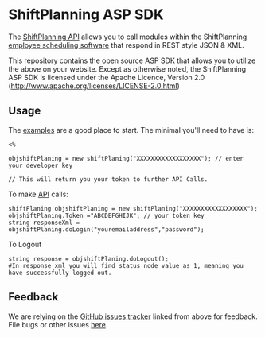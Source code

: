 ShiftPlanning ASP SDK
================

The [ShiftPlanning API](http://www.humanity.com/api/) allows you to call modules within the ShiftPlanning [employee scheduling software](http://www.humanity.com/) that respond in REST style JSON & XML.

This repository contains the open source ASP SDK that allows you to utilize the
above on your website. Except as otherwise noted, the ShiftPlanning ASP SDK
is licensed under the Apache Licence, Version 2.0
(http://www.apache.org/licenses/LICENSE-2.0.html)


Usage
-----

The [examples][examples] are a good place to start. The minimal you'll need to
have is:

	<%

	objshiftPlaning = new shiftPlaning("XXXXXXXXXXXXXXXXXX"); // enter your developer key

	// This will return you your token to further API Calls.

To make [API][API] calls:

	shiftPlaning objshiftPlaning = new shiftPlaning("XXXXXXXXXXXXXXXXXX");
	objshiftPlaning.Token ="ABCDEFGHIJK"; // your token key
	string responseXml = objshiftPlaning.doLogin("youremailaddress","password");

To Logout

	string response = objshiftPlaning.doLogout();
	#In response xml you will find status node value as 1, meaning you have successfully logged out.

[examples]: https://github.com/shiftplanning/ASP-SDK/tree/master/examples/
[API]: http://www.humanity.com/api/


Feedback
--------

We are relying on the [GitHub issues tracker][issues] linked from above for
feedback. File bugs or other issues [here][issues].

[issues]: http://github.com/shiftplanning/ASP-SDK/issues